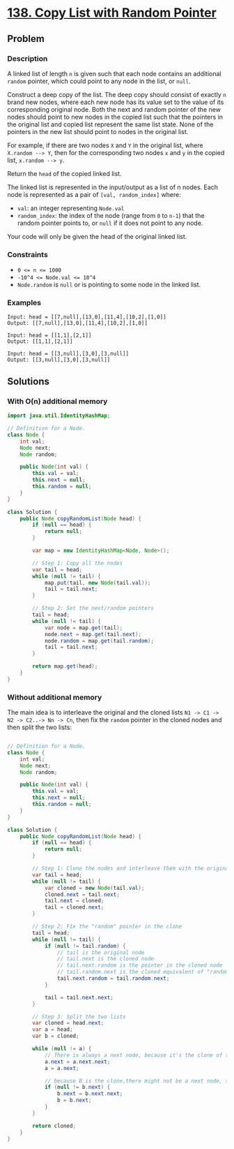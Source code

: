 # [138. Copy List with Random Pointer](https://leetcode.com/problems/copy-list-with-random-pointer/)

## Problem

### Description

A linked list of length `n` is given such that each node contains an
additional `random` pointer, which could point to any node in the list,
or `null`.

Construct a deep copy of the list. The deep copy should consist of exactly `n`
brand new nodes, where each new node has its value set to the value of its
corresponding original node. Both the next and random pointer of the new nodes
should point to new nodes in the copied list such that the pointers in the
original list and copied list represent the same list state. None of the
pointers in the new list should point to nodes in the original list.

For example, if there are two nodes `X` and `Y` in the original list,
where `X.random --> Y`, then for the corresponding two nodes `x` and `y` in the
copied list, `x.random --> y`.

Return the `head` of the copied linked list.

The linked list is represented in the input/output as a list of n nodes. Each
node is represented as a pair of `[val, random_index]` where:

* `val`: an integer representing `Node.val`
* `random_index`: the index of the node (range from `0` to `n-1`) that the
  random pointer points to, or `null` if it does not point to any node.

Your code will only be given the head of the original linked list.

### Constraints

* `0 <= n <= 1000`
* `-10^4 <= Node.val <= 10^4`
* `Node.random` is `null` or is pointing to some node in the linked list.

### Examples

```text
Input: head = [[7,null],[13,0],[11,4],[10,2],[1,0]]
Output: [[7,null],[13,0],[11,4],[10,2],[1,0]]
```

```text
Input: head = [[1,1],[2,1]]
Output: [[1,1],[2,1]]
```

```text
Input: head = [[3,null],[3,0],[3,null]]
Output: [[3,null],[3,0],[3,null]]
```

## Solutions

### With O(n) additional memory

```java
import java.util.IdentityHashMap;

// Definition for a Node.
class Node {
    int val;
    Node next;
    Node random;

    public Node(int val) {
        this.val = val;
        this.next = null;
        this.random = null;
    }
}

class Solution {
    public Node copyRandomList(Node head) {
        if (null == head) {
            return null;
        }

        var map = new IdentityHashMap<Node, Node>();

        // Step 1: Copy all the nodes
        var tail = head;
        while (null != tail) {
            map.put(tail, new Node(tail.val));
            tail = tail.next;
        }

        // Step 2: Set the next/random pointers
        tail = head;
        while (null != tail) {
            var node = map.get(tail);
            node.next = map.get(tail.next);
            node.random = map.get(tail.random);
            tail = tail.next;
        }

        return map.get(head);
    }
}
```

### Without additional memory

The main idea is to interleave the original and the cloned
lists `N1 -> C1 -> N2 -> C2..-> Nn -> Cn`, then fix the `random` pointer in the
cloned nodes and then split the two lists:

```java

// Definition for a Node.
class Node {
    int val;
    Node next;
    Node random;

    public Node(int val) {
        this.val = val;
        this.next = null;
        this.random = null;
    }
}

class Solution {
    public Node copyRandomList(Node head) {
        if (null == head) {
            return null;
        }

        // Step 1: Clone the nodes and interleave them with the original lists: `original -> clone -> original -> ...`
        var tail = head;
        while (null != tail) {
            var cloned = new Node(tail.val);
            cloned.next = tail.next;
            tail.next = cloned;
            tail = cloned.next;
        }

        // Step 2: Fix the "random" pointer in the clone
        tail = head;
        while (null != tail) {
            if (null != tail.random) {
                // tail is the original node
                // tail.next is the cloned node
                // tail.next.random is the pointer in the cloned node
                // tail.random.next is the cloned equivalent of "random"
                tail.next.random = tail.random.next;
            }

            tail = tail.next.next;
        }

        // Step 3: Split the two lists
        var cloned = head.next;
        var a = head;
        var b = cloned;

        while (null != a) {
            // There is always a next node, because it's the clone of the current one
            a.next = a.next.next;
            a = a.next;

            // because B is the clone,there might not be a next node, so check for NULL
            if (null != b.next) {
                b.next = b.next.next;
                b = b.next;
            }
        }

        return cloned;
    }
}
```